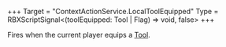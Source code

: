 +++
Target = "ContextActionService.LocalToolEquipped"
Type = RBXScriptSignal<(toolEquipped: Tool | Flag) => void, false>
+++

Fires when the current player equips a [Tool](https://developer.roblox.com/api-reference/class/Tool).